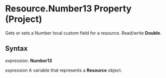 
# Resource.Number13 Property (Project)

Gets or sets a Number local custom field for a resource. Read/write  **Double**.


## Syntax

 _expression_. **Number13**

 _expression_ A variable that represents a **Resource** object.

